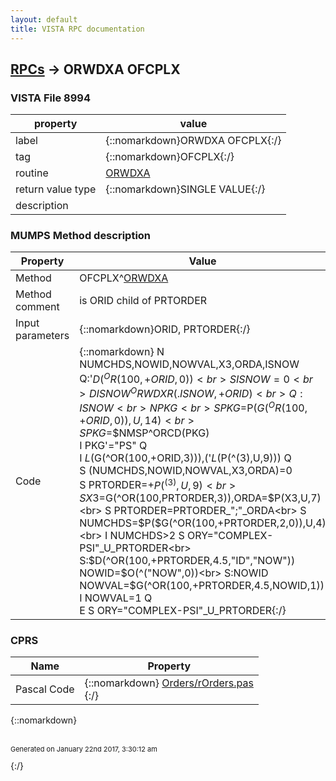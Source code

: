 ```yaml
---
layout: default
title: VISTA RPC documentation
---
```




## [RPCs](TableOfContent.md) &#8594; ORWDXA OFCPLX 



### VISTA File 8994 


 property | value 
--- | --- 
 label | {::nomarkdown}ORWDXA OFCPLX{:/}
 tag | {::nomarkdown}OFCPLX{:/}
 routine | [ORWDXA](http://code.osehra.org/dox/Routine_ORWDXA_source.html)
 return value type | {::nomarkdown}SINGLE VALUE{:/}
 description | 


### MUMPS Method description

 Property | Value 
 --- | --- 
 Method | OFCPLX^[ORWDXA](http://code.osehra.org/dox/Routine_ORWDXA_source.html)
 Method comment | is ORID child of PRTORDER
 Input parameters | {::nomarkdown}ORID, PRTORDER{:/}
 Code | {::nomarkdown}  N NUMCHDS,NOWID,NOWVAL,X3,ORDA,ISNOW<br> Q:'$D(^OR(100,+ORID,0))<br> S ISNOW=0<br> D ISNOW^ORWDXR(.ISNOW,+ORID)<br> Q:ISNOW<br> N PKG<br> S PKG=$P($G(^OR(100,+ORID,0)),U,14)<br> S PKG=$$NMSP^ORCD(PKG)<br> I PKG'="PS" Q<br> I $L($G(^OR(100,+ORID,3))),('$L($P(^(3),U,9))) Q<br> S (NUMCHDS,NOWID,NOWVAL,X3,ORDA)=0<br> S PRTORDER=+$P(^(3),U,9)<br> S X3=$G(^OR(100,PRTORDER,3)),ORDA=$P(X3,U,7)<br> S PRTORDER=PRTORDER_";"_ORDA<br> S NUMCHDS=$P($G(^OR(100,+PRTORDER,2,0)),U,4)<br> I NUMCHDS>2 S ORY="COMPLEX-PSI"_U_PRTORDER<br> S:$D(^OR(100,+PRTORDER,4.5,"ID","NOW")) NOWID=$O(^("NOW",0))<br> S:NOWID NOWVAL=$G(^OR(100,+PRTORDER,4.5,NOWID,1))<br> I NOWVAL=1 Q<br> E  S ORY="COMPLEX-PSI"_U_PRTORDER{:/}


### CPRS

 Name | Property 
 --- | --- 
 Pascal Code | {::nomarkdown} <a href="https://github.com/OSEHRA/VistA/blob/master/Packages/Order%20Entry%20Results%20Reporting/CPRS/CPRS-Chart/Orders/rOrders.pas">Orders/rOrders.pas</a><br/>{:/}

{::nomarkdown} <br/><br/><p style="font-size: 11px">Generated on January 22nd 2017, 3:30:12 am</p>{:/}